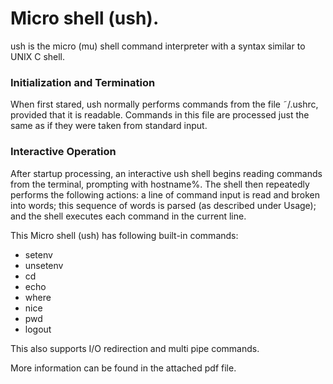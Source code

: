 # Micro shell (ush). 

ush is the micro (mu) shell command interpreter with a syntax similar to UNIX C shell.

### Initialization and Termination
When first stared, ush normally performs commands from the file ˜/.ushrc, provided that it is readable. Commands in this file are processed just the same as if they were taken from standard input.

### Interactive Operation
After startup processing, an interactive ush shell begins reading commands from the terminal, prompting with hostname%. The shell then repeatedly performs the following actions: a line of command input is read and broken into words; this sequence of words is parsed (as described under Usage); and the shell executes each command in the current line.

This Micro shell (ush) has following built-in commands:
- setenv
- unsetenv
- cd
- echo
- where
- nice
- pwd
- logout


This also supports I/O redirection and multi pipe commands.

More information can be found in the attached pdf file.

